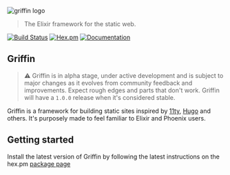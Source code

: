 ![griffin logo](https://raw.githubusercontent.com/elixir-griffin/griffin/main/priv/static/griffin.png)

> The Elixir framework for the static web.

[![Build Status](https://github.com/elixir-griffin/griffin/workflows/CI/badge.svg)](https://github.com/elixir-griffin/griffin/actions/workflows/ci.yml) [![Hex.pm](https://img.shields.io/hexpm/v/griffin_ssg.svg)](https://hex.pm/packages/griffin_ssg) [![Documentation](https://img.shields.io/badge/documentation-gray)](https://hexdocs.pm/griffin_ssg)


## Griffin

> ⚠️ Griffin is in alpha stage, under active development and is subject to major changes as it evolves from community feedback and improvements. Expect rough edges and parts that don't work. Griffin will have a `1.0.0` release when it's considered stable.

Griffin is a framework for building static sites inspired by [11ty](https://www.11ty.dev/), [Hugo](https://gohugo.io/) and others. It's purposely made to feel familiar to Elixir and Phoenix users.

## Getting started
Install the latest version of Griffin by following the latest instructions on the hex.pm [package page](https://hexdocs.pm/griffin_ssg/installation.html#griffin)